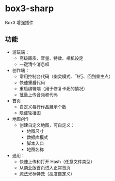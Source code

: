 # box3-sharp

Box3 增强插件

## 功能

- 游玩端：
  - 高级画质、音量、特效、相机设定
  - 一键清空消息框
- 创作端：
  - 常用控制台代码（幽灵模式、飞行、回到重生点）
  - 快速重启代码
  - 重启编辑端（用于修复卡死的情况）
  - 批量上传音频和代码
- 首页
  - 自定义每行作品展示个数
  - 隐藏轮播图
- 地图创作
  - 创建自定义地图，可自定义：
    - 地图尺寸
    - 数据库模式
    - 脚本入口
    - 地图名称
- 通用：
  - 快速上传和打开 Hash（任意文件类型）
  - 从商业版首页进入正常首页
  - 魔法光标特效（高度自定义）
